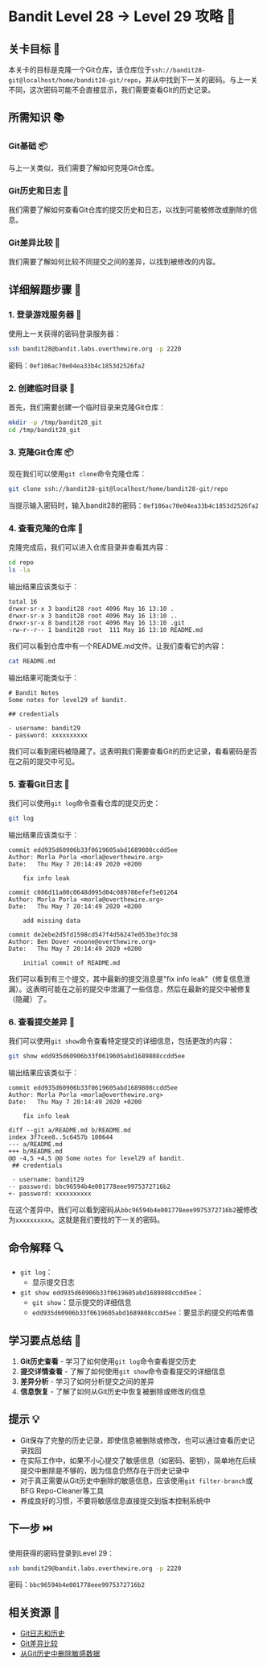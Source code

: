 # Bandit Level 28 → Level 29 攻略 🔄

## 关卡目标 🎯

本关卡的目标是克隆一个Git仓库，该仓库位于`ssh://bandit28-git@localhost/home/bandit28-git/repo`，并从中找到下一关的密码。与上一关不同，这次密码可能不会直接显示，我们需要查看Git的历史记录。

## 所需知识 📚

### Git基础 📦

与上一关类似，我们需要了解如何克隆Git仓库。

### Git历史和日志 📜

我们需要了解如何查看Git仓库的提交历史和日志，以找到可能被修改或删除的信息。

### Git差异比较 🔄

我们需要了解如何比较不同提交之间的差异，以找到被修改的内容。

## 详细解题步骤 📝

### 1. 登录游戏服务器 🔐

使用上一关获得的密码登录服务器：

```bash
ssh bandit28@bandit.labs.overthewire.org -p 2220
```

密码：`0ef186ac70e04ea33b4c1853d2526fa2`

### 2. 创建临时目录 📂

首先，我们需要创建一个临时目录来克隆Git仓库：

```bash
mkdir -p /tmp/bandit28_git
cd /tmp/bandit28_git
```

### 3. 克隆Git仓库 📦

现在我们可以使用`git clone`命令克隆仓库：

```bash
git clone ssh://bandit28-git@localhost/home/bandit28-git/repo
```

当提示输入密码时，输入bandit28的密码：`0ef186ac70e04ea33b4c1853d2526fa2`

### 4. 查看克隆的仓库 👀

克隆完成后，我们可以进入仓库目录并查看其内容：

```bash
cd repo
ls -la
```

输出结果应该类似于：

```
total 16
drwxr-sr-x 3 bandit28 root 4096 May 16 13:10 .
drwxr-sr-x 3 bandit28 root 4096 May 16 13:10 ..
drwxr-sr-x 8 bandit28 root 4096 May 16 13:10 .git
-rw-r--r-- 1 bandit28 root  111 May 16 13:10 README.md
```

我们可以看到仓库中有一个README.md文件。让我们查看它的内容：

```bash
cat README.md
```

输出结果可能类似于：

```
# Bandit Notes
Some notes for level29 of bandit.

## credentials

- username: bandit29
- password: xxxxxxxxxx
```

我们可以看到密码被隐藏了。这表明我们需要查看Git的历史记录，看看密码是否在之前的提交中可见。

### 5. 查看Git日志 📜

我们可以使用`git log`命令查看仓库的提交历史：

```bash
git log
```

输出结果应该类似于：

```
commit edd935d60906b33f0619605abd1689808ccdd5ee
Author: Morla Porla <morla@overthewire.org>
Date:   Thu May 7 20:14:49 2020 +0200

    fix info leak

commit c086d11a00c0648d095d04c089786efef5e01264
Author: Morla Porla <morla@overthewire.org>
Date:   Thu May 7 20:14:49 2020 +0200

    add missing data

commit de2ebe2d5fd1598cd547f4d56247e053be3fdc38
Author: Ben Dover <noone@overthewire.org>
Date:   Thu May 7 20:14:49 2020 +0200

    initial commit of README.md
```

我们可以看到有三个提交，其中最新的提交消息是"fix info leak"（修复信息泄漏）。这表明可能在之前的提交中泄漏了一些信息，然后在最新的提交中被修复（隐藏）了。

### 6. 查看提交差异 🔄

我们可以使用`git show`命令查看特定提交的详细信息，包括更改的内容：

```bash
git show edd935d60906b33f0619605abd1689808ccdd5ee
```

输出结果应该类似于：

```
commit edd935d60906b33f0619605abd1689808ccdd5ee
Author: Morla Porla <morla@overthewire.org>
Date:   Thu May 7 20:14:49 2020 +0200

    fix info leak

diff --git a/README.md b/README.md
index 3f7cee8..5c6457b 100644
--- a/README.md
+++ b/README.md
@@ -4,5 +4,5 @@ Some notes for level29 of bandit.
 ## credentials

 - username: bandit29
-- password: bbc96594b4e001778eee9975372716b2
+- password: xxxxxxxxxx
```

在这个差异中，我们可以看到密码从`bbc96594b4e001778eee9975372716b2`被修改为`xxxxxxxxxx`。这就是我们要找的下一关的密码。

## 命令解释 🔍

- `git log`：
  - 显示提交日志
- `git show edd935d60906b33f0619605abd1689808ccdd5ee`：
  - `git show`：显示提交的详细信息
  - `edd935d60906b33f0619605abd1689808ccdd5ee`：要显示的提交的哈希值

## 学习要点总结 📌

1. **Git历史查看** - 学习了如何使用`git log`命令查看提交历史
2. **提交详情查看** - 了解了如何使用`git show`命令查看提交的详细信息
3. **差异分析** - 学习了如何分析提交之间的差异
4. **信息恢复** - 了解了如何从Git历史中恢复被删除或修改的信息

## 提示 💡

- Git保存了完整的历史记录，即使信息被删除或修改，也可以通过查看历史记录找回
- 在实际工作中，如果不小心提交了敏感信息（如密码、密钥），简单地在后续提交中删除是不够的，因为信息仍然存在于历史记录中
- 对于真正需要从Git历史中删除的敏感信息，应该使用`git filter-branch`或BFG Repo-Cleaner等工具
- 养成良好的习惯，不要将敏感信息直接提交到版本控制系统中

## 下一步 ⏭️

使用获得的密码登录到Level 29：

```bash
ssh bandit29@bandit.labs.overthewire.org -p 2220
```

密码：`bbc96594b4e001778eee9975372716b2`

## 相关资源 🔗

- [Git日志和历史](./resource/level_29/Git日志和历史.md)
- [Git差异比较](./resource/level_29/Git差异比较.md)
- [从Git历史中删除敏感数据](./resource/level_29/从Git历史中删除敏感数据.md)

